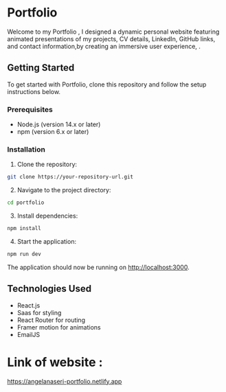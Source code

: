 
# Portfolio

Welcome to my Portfolio ,
I designed a dynamic personal website featuring animated presentations of my projects, CV details, LinkedIn, GitHub links, and contact information,by creating an immersive user experience, .


## Getting Started

To get started with Portfolio, clone this repository and follow the setup instructions below.

### Prerequisites

- Node.js (version 14.x or later)
- npm (version 6.x or later)

### Installation

1. Clone the repository:

```bash
git clone https://your-repository-url.git
```

2. Navigate to the project directory:

```bash
cd portfolio
```

3. Install dependencies:

```bash
npm install
```

4. Start the application:

```bash
npm run dev
```

The application should now be running on [http://localhost:3000](http://localhost:3000).

## Technologies Used

- React.js
- Saas for styling
- React Router for routing
- Framer motion for animations
- EmailJS


# Link of website : 
https://angelanaseri-portfolio.netlify.app
